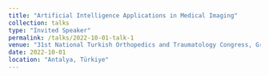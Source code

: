 ```yaml
---
title: "Artificial Intelligence Applications in Medical Imaging"
collection: talks
type: "Invited Speaker"
permalink: /talks/2022-10-01-talk-1
venue: "31st National Turkish Orthopedics and Traumatology Congress, Granada Belek Congress Center"
date: 2022-10-01
location: "Antalya, Türkiye"
---
```



